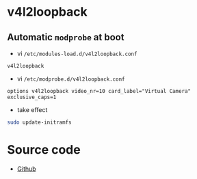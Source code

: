 # v4l2loopback

## Automatic `modprobe` at boot

- vi `/etc/modules-load.d/v4l2loopback.conf`

```
v4l2loopback
```

- vi `/etc/modprobe.d/v4l2loopback.conf`

```
options v4l2loopback video_nr=10 card_label="Virtual Camera" exclusive_caps=1
```

- take effect

```bash
sudo update-initramfs
```

# Source code

- [Github](https://github.com/umlaeute/v4l2loopback)
